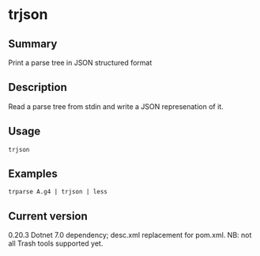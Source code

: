 # trjson

## Summary

Print a parse tree in JSON structured format

## Description

Read a parse tree from stdin and write a JSON represenation of it.

## Usage

    trjson

## Examples

    trparse A.g4 | trjson | less

## Current version

0.20.3 Dotnet 7.0 dependency; desc.xml replacement for pom.xml. NB: not all Trash tools supported yet.
